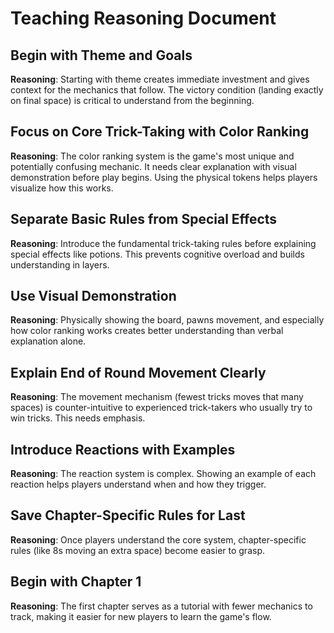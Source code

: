 # Teaching Reasoning Document

## Begin with Theme and Goals
**Reasoning**: Starting with theme creates immediate investment and gives context for the mechanics that follow. The victory condition (landing exactly on final space) is critical to understand from the beginning.

## Focus on Core Trick-Taking with Color Ranking
**Reasoning**: The color ranking system is the game's most unique and potentially confusing mechanic. It needs clear explanation with visual demonstration before play begins. Using the physical tokens helps players visualize how this works.

## Separate Basic Rules from Special Effects
**Reasoning**: Introduce the fundamental trick-taking rules before explaining special effects like potions. This prevents cognitive overload and builds understanding in layers.

## Use Visual Demonstration
**Reasoning**: Physically showing the board, pawns movement, and especially how color ranking works creates better understanding than verbal explanation alone.

## Explain End of Round Movement Clearly
**Reasoning**: The movement mechanism (fewest tricks moves that many spaces) is counter-intuitive to experienced trick-takers who usually try to win tricks. This needs emphasis.

## Introduce Reactions with Examples
**Reasoning**: The reaction system is complex. Showing an example of each reaction helps players understand when and how they trigger.

## Save Chapter-Specific Rules for Last
**Reasoning**: Once players understand the core system, chapter-specific rules (like 8s moving an extra space) become easier to grasp.

## Begin with Chapter 1
**Reasoning**: The first chapter serves as a tutorial with fewer mechanics to track, making it easier for new players to learn the game's flow.
